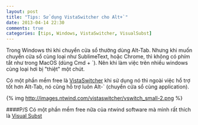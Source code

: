 ```yaml
---
layout: post
title: "Tips: Sử dụng VistaSwitcher cho Alt+`"
date: 2013-04-14 22:30
comments: true
categories: [tips, Windows, VistaSwitcher, VisualSubst]
---
```


Trong Windows thì khi chuyển cửa sổ thường dùng Alt-Tab. Nhưng khi muốn chuyển cửa sổ cùng loại như SublimeText, hoặc Chrome, thì không có phím tắt như trong MacOS (dùng Cmd + \`). Nên khi làm việc trên nhiều windows cùng loại hơi bị "thiệt" một chút.

Có một phần mềm free là [VistaSwitcher](http://www.ntwind.com/software/vistaswitcher.html) khi sử dụng nó thì ngoài việc hổ trợ tốt hơn Alt-Tab, nó cũng hỗ trợ luôn Alt-\` (chuyển cửa sổ cùng application).

<!--more-->
{% img http://images.ntwind.com/vistaswitcher/vswitch_small-2.png %}

####P/S
Có một phần mềm free nữa của ntwind software mà mình rất thích là [Visual Subst](http://www.ntwind.com/software/utilities/visual-subst.html)